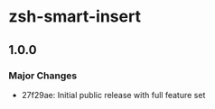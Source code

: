 # zsh-smart-insert

## 1.0.0

### Major Changes

- 27f29ae: Initial public release with full feature set

